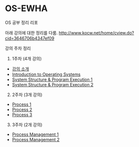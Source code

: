 # OS-EWHA
OS 공부 정리 리포

아래 강의에 대한 정리를 다룸.
http://www.kocw.net/home/cview.do?cid=3646706b4347ef09

강의 주차 정리
1. 1주차 (4개 강의)
  - [강의 소개](http://www.kocw.net/home/cview.do?lid=af8e05c97c6d60de)
  - [Introduction to Operating Systems](http://www.kocw.net/home/cview.do?lid=af8e05c97c6d60de)
  - [System Structure & Program Execution 1](http://www.kocw.net/home/cview.do?lid=36f314da6dc42576)
  - [System Structure & Program Execution 2](http://www.kocw.net/home/cview.do?lid=3dd1117c48123b8e)
2. 2주차 (3개 강의)
  - [Process 1](http://www.kocw.net/home/cview.do?lid=b31830a2b3cf1e60)
  - [Process 2](http://www.kocw.net/home/cview.do?lid=29d9a718cff884c3)
  - [Process 3](http://www.kocw.net/home/cview.do?lid=54e1a4abcd59272d)
3. 3주차 (2개 강의)
  - [Process Management 1](http://www.kocw.net/home/cview.do?lid=b988d89cb0bc07b3)
  - [Process Management 2](http://www.kocw.net/home/cview.do?lid=3a5437eaa6c9e5b0)
